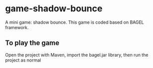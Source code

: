 # game-shadow-bounce
A mini game: shadow bounce. This game is coded based on BAGEL framework.
## To play the game
Open the project with Maven, import the bagel.jar library, then run the project as normal


